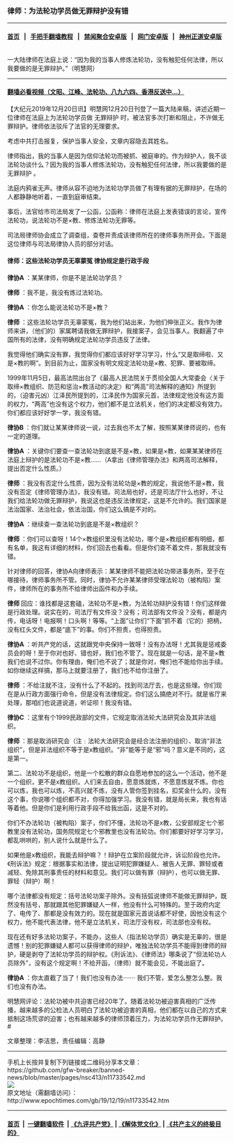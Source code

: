 ### 律师：为法轮功学员做无罪辩护没有错
------------------------

#### [首页](https://github.com/gfw-breaker/banned-news/blob/master/README.md) &nbsp;&nbsp;|&nbsp;&nbsp; [手把手翻墙教程](https://github.com/gfw-breaker/guides/wiki) &nbsp;&nbsp;|&nbsp;&nbsp; [禁闻聚合安卓版](https://github.com/gfw-breaker/bn-android) &nbsp;&nbsp;|&nbsp;&nbsp; [网门安卓版](https://github.com/oGate2/oGate) &nbsp;&nbsp;|&nbsp;&nbsp; [神州正道安卓版](https://github.com/SzzdOgate/update) 



<div><img alt="" class="aligncenter wp-post-image" src="http://i.epochtimes.com/assets/uploads/2019/12/08151-600x400.jpg"/>
<div class="red16 caption">
 <p>
  一大陆律师在法庭上说：“因为我的当事人修炼法轮功，没有触犯任何法律，所以我要做的是无罪辩护。”（明慧网）
 </p>
</div>
</div><hr/>

#### [翻墙必看视频（文昭、江峰、法轮功、八九六四、香港反送中...）](https://github.com/gfw-breaker/banned-news/blob/master/pages/link3.md)

<div><p>
 【大纪元2019年12月20日讯】明慧网12月20日刊登了一篇大陆来稿，讲述近期一位律师在法庭上为法轮功学员做
 <ok href="http://www.epochtimes.com/gb/tag/%E6%97%A0%E7%BD%AA%E8%BE%A9%E6%8A%A4.html">
  无罪辩护
 </ok>
 时，被法官多次打断和阻止，不许做无罪辩护。律师依法驳斥了法官的无理要求。
</p>
<p>
 考虑中共打击报复，保护当事人安全，文章内容隐去其姓名。
</p>
<p>
 律师指出，我的当事人是因为信仰法轮功而被抓、被庭审的。作为辩护人，我不谈法轮功谈什么？因为我的当事人修炼法轮功，没有触犯任何法律，所以我要做的是
 <ok href="http://www.epochtimes.com/gb/tag/%E6%97%A0%E7%BD%AA%E8%BE%A9%E6%8A%A4.html">
  无罪辩护
 </ok>
 。
</p>
<p>
 法庭内鸦雀无声。律师从容不迫地为法轮功学员做了有理有据的无罪辩护，在场的人都静静地听着，一直到庭审结束。
</p>
<p>
 事后，法官给市司法局发了一公函，公函称：律师在法庭上发表错误的言论，宣传法轮功，说法轮功不是×教、修炼法轮功无罪等。
</p>
<p>
 司法局律师协会成立了调查组，查卷并责成该律师所在的律师事务所开会。下面是这位律师与司法局律协人员的部分对话。
</p>
<h4>
 <b>
  律师：这些法轮功学员无辜蒙冤 律协规定是行政手段
 </b>
</h4>
<p>
 <b>
  律协A
 </b>
 ：某某律师，你是不是法轮功学员？
</p>
<p>
 <b>
  律师
 </b>
 ：我不是，我没有炼过法轮功。
</p>
<p>
 <b>
  律协A
 </b>
 ：你怎么能说法轮功不是×教？
</p>
<p>
 <b>
  律师
 </b>
 ：这些法轮功学员无辜蒙冤，我为他们站出来，为他们伸张正义。我作为律师来讲，（他们的）家属聘请我做无罪辩护，我接案子，会见当事人。我翻遍了中国所有的法律，没有明确规定法轮功学员违反了法律。
</p>
<p>
 我觉得他们确实没有罪，我觉得你们都应该好好学习学习，什么“又是取缔啦、又是×教的啊”。到目前为止，国家没有明文规定法轮功是×教、犯罪、要被取缔。
</p>
<p>
 1999年11月5日，最高法院出台了《最高人民法院关于贯彻全国人大常委会〈关于取缔×教组织、防范和惩治×教活动的决定〉和“两高”司法解释的通知》所提到的，（迫害元凶）江泽民所提到的，江泽民作为国家元首，法律规定他没有这方面的权力，“两高”也没有这个权力，他们都不是立法机关，他们的决定都没有效力。你们都应该好好学一学，我没有错。
</p>
<p>
 <b>
  律协B
 </b>
 ：你们就让某某律师说一说，过去我也不太了解，按照某某律师说的，也有一定的道理。
</p>
<p>
 <b>
  律协A
 </b>
 ：关键你们要查一查法轮功到底是不是×教，如果是×教，如果某某律师在法庭上辩护的是法轮功不是×教……（A拿出《律师管理办法》和两高司法解释，提出否定什么性质。）
</p>
<p>
 <b>
  律师
 </b>
 ：我没有否定什么性质，因为没有法轮功是×教的规定，我说他不是×教，我没有否定《律师管理办法》，我没有错。司法局也好，还是司法厅什么也好，不让我们给法轮功做无罪辩护，我说这也是违反法律规定，这是不允许的。我们国家是法治国家、法治社会，依法治国，你们这么搞是不对的。
</p>
<p>
 <b>
  律协A
 </b>
 ：继续查一查法轮功到底是不是×教组织？
</p>
<p>
 <b>
  律师
 </b>
 ：你们可以查呀！14个×教组织里没有法轮功，哪个是×教组织都有明细，都有名单，我这有详细的材料，你们回去也看看。但是你们查不着文件，那我就没有错。
</p>
<p>
 针对律师的回答，律协A向律师表示：某某律师不能把法轮功带进事务所，至于在哪接待，律师事务所不管。同时，律协不允许某某律师受理法轮功（被构陷）案件，律师所在的事务所不给律师出函件和办手续。
</p>
<p>
 <b>
  律师
 </b>
 回应：谁找都是这套磕，法轮功不是×教，为法轮功辩护没有错！你们这样做是行政处理。说实在的，司法厅有文件没？没有；司法部有文件没？没有，都是内传，电话呀！电报啊！口头啊！等等。“上面”让你们“下面”抓不着（它的）把柄，没有红头文件，都是“底下”的事。你们不担责，也得担责。
</p>
<p>
 <b>
  律协A
 </b>
 ：听共产党的话，这就跟党中央保持一致呀！没有办法呀！尤其我是惩戒委员会的呀！至于你对也好、错也好，我们也不管了。现在就是一句话，是不是×教我们也说不过你。你有理由，俺们也不说了；就是你对，俺们也不能给你出手续。如你继续这样搞，那马上就要注册了，我们也不给你注册了。
</p>
<p>
 <b>
  律师
 </b>
 ：不给注就不注，没有什么了不起的。找到司法厅去，也是这些理。你们现在是从行政方面强行命令，但是没有法律规定。你们这么搞绝对不行。就是省厅来处理，那咱们也说道说道，听证呗！我没有错。
</p>
<p>
 <b>
  律协C
 </b>
 ：这里有个1999民政部的文件，它规定取消法轮大法研究会及其非法组织。
</p>
<p>
 <b>
  律师
 </b>
 ：那是取消研究会（注﹕法轮大法研究会是经合法注册的组织）、取消“非法组织”，但是非法组织不等于是x教组织。“非”能等于是“邪”吗？意义是不同的，这是第一。
</p>
<p>
 第二、法轮功不是组织，他是一个松散的群众自愿地参加的这么一个活动，他不是一个组织，更不是x教组织。人们来去自由，愿意炼就炼，不愿意炼就不炼。你也可以炼，我也可以炼，不高兴就不炼，没有人管你签到挂名，扣奖金什么的，没有这个事，你说哪个组织都不对，你得加强学习。我没有错，就是局长来，我也有话等着他。但是你们是利用行政手段不给我出函，这是不对的。
</p>
<p>
 你们不办法轮功（被构陷）案子，你们不懂，法轮功不是x教，公安部规定七个邪教里没有法轮功，国务院规定七个邪教里也没有法轮功。你们都要好好学习学习，都乱哄哄的，别人说什么就是什么了。
</p>
<p>
 如果他是x教组织，我能去辩护嘛？！辩护在立案阶段就允许，诉讼阶段也允许。《刑诉法》规定：根据事实和法律，提出证明犯罪嫌疑人、被告人无罪、罪轻或者减轻、免除其刑事责任的材料和意见。我们可以做有罪（辩护），也可以做无罪、罪轻（辩护）啊！
</p>
<p>
 哪个法律都没有规定：括号法轮功案子除外。没有括弧说律师不能做无罪辩护，既然没有括号，那就跟其他犯罪嫌疑人一样，他没有什么可特殊的。至于政府内定了、电传了、那都是没有效力的。现在就是国家元首说话都不好使，因他没有这个权力，他不能代表法律，他不是立法机关，司法厅没有权，司法部也没有权。
</p>
<p>
 现在还有好多法轮功案子，不能办，这些人（指法轮功学员）确实是无辜的，很是遗憾！别的犯罪嫌疑人都可以获得律师的辩护，唯独法轮功学员不能得到律师的辩护，硬是剥夺了法轮功学员的辩护权。《刑诉法》、《律师法》哪条说了“但法轮功人员除外”，没有这个规定啊！不给开函，（律师）就不能会见，不能出庭了。
</p>
<p>
 <b>
  律协A
 </b>
 ：你太直截了当了！我们也没有办法⋯⋯ 我们不管，爱怎么整怎么整。我们也没有办法。
</p>
<p>
 明慧网评论：法轮功被中共迫害已经20年了。随着法轮功被迫害真相的广泛传播，越来越多的公检法人员明白了法轮功被迫害的真相，他们都在以自己的方式来抵制这场荒谬的迫害；也有越来越多的律师顶着压力，为法轮功学员作无罪辩护。#
</p>
<p>
 文章整理：李洁思，责任编辑：高静
</p>
</div>
<hr/>
手机上长按并复制下列链接或二维码分享本文章：<br/>
https://github.com/gfw-breaker/banned-news/blob/master/pages/nsc413/n11733542.md <br/>
<a href='https://github.com/gfw-breaker/banned-news/blob/master/pages/nsc413/n11733542.md'><img src='https://github.com/gfw-breaker/banned-news/blob/master/pages/nsc413/n11733542.md.png'/></a> <br/>
原文地址（需翻墙访问）：http://www.epochtimes.com/gb/19/12/19/n11733542.htm


------------------------
#### [首页](https://github.com/gfw-breaker/banned-news/blob/master/README.md) &nbsp;|&nbsp; [一键翻墙软件](https://github.com/gfw-breaker/nogfw/blob/master/README.md) &nbsp;| [《九评共产党》](https://github.com/gfw-breaker/9ping.md/blob/master/README.md#九评之一评共产党是什么) | [《解体党文化》](https://github.com/gfw-breaker/jtdwh.md/blob/master/README.md) | [《共产主义的终极目的》](https://github.com/gfw-breaker/gczydzjmd.md/blob/master/README.md)


<img src='http://gfw-breaker.win/banned-news/pages/nsc413/n11733542.md' width='0px' height='0px'/>